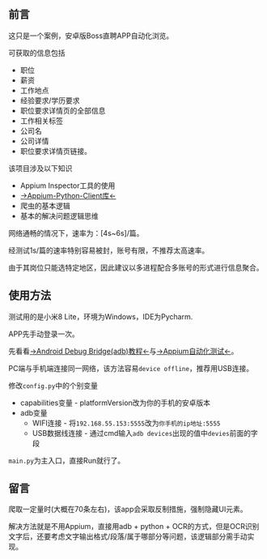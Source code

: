 ## 前言

这只是一个案例，安卓版Boss直聘APP自动化浏览。

可获取的信息包括 

- 职位
- 薪资
- 工作地点
- 经验要求/学历要求
- 职位要求详情页的全部信息
- 工作相关标签
- 公司名
- 公司详情
- 职位要求详情页链接。

该项目涉及以下知识

- Appium Inspector工具的使用
- [→Appium-Python-Client库←](https://github.com/appium/python-client)
- 爬虫的基本逻辑
- 基本的解决问题逻辑思维

网络通畅的情况下，速率为：[4s~6s]/篇。

经测试1s/篇的速率特别容易被封，账号有限，不推荐太高速率。

由于其岗位只能选特定地区，因此建议以多进程配合多账号的形式进行信息聚合。



## 使用方法

测试用的是小米8 Lite，环境为Windows，IDE为Pycharm.

APP先手动登录一次。

先看看[→Android Debug Bridge(adb)教程←](https://www.reversesacle.com/computer-science/programming/android-development/automation-testing/adb-integration/)与[→Appium自动化测试←](https://www.reversesacle.com/computer-science/programming/android-development/automation-testing/appium-automated-testing/)。

PC端与手机端连接同一网络，该方法容易`device offline`，推荐用USB连接。

修改`config.py`中的个别变量

- capabilities变量 - platformVersion改为你的手机的安卓版本
- adb变量
  - WIFI连接 - 将`192.168.55.153:5555`改为`你手机的ip地址:5555`
  - USB数据线连接 - 通过cmd输入`adb devices`出现的值中`devies`前面的字段


`main.py`为主入口，直接Run就行了。


## 留言
爬取一定量时(大概在70条左右)，该app会采取反制措施，强制隐藏UI元素。

解决方法就是不用Appium，直接用adb + python + OCR的方式，但是OCR识别文字后，还要考虑文字输出格式/段落/属于哪部分等问题，该逻辑部分需手动实现。
